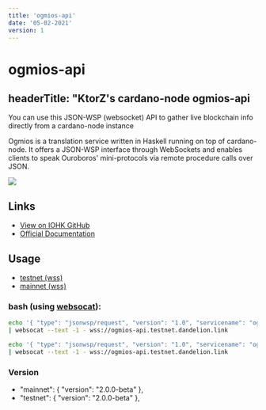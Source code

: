 ```yaml
---
title: 'ogmios-api'
date: '05-02-2021'
version: 1
---    
```


# ogmios-api
## headerTitle: "KtorZ's cardano-node ogmios-api

You can use this JSON-WSP (websocket) API to gather live blockchain info directly from a cardano-node instance

Ogmios is a translation service written in Haskell running on top of cardano-node. It offers a JSON-WSP interface through WebSockets and enables clients to speak Ouroboros' mini-protocols via remote procedure calls over JSON.

![](/showcase-ogmios-api.png)

## Links
- [View on IOHK GitHub](https://github.com/KtorZ/cardano-ogmios)
- [Official Documentation](https://ktorz.github.io/cardano-ogmios/)

## Usage
- [testnet (wss)](https://ogmios-api.testnet.dandelion.link)
- [mainnet (wss)](https://ogmios-api.mainnet.dandelion.link)

### bash (using [websocat](https://github.com/vi/websocat)):
```bash
echo '{ "type": "jsonwsp/request", "version": "1.0", "servicename": "ogmios", "methodname": "RequestNext", "args": {} }' \\
| websocat --text -1 - wss://ogmios-api.testnet.dandelion.link

echo '{ "type": "jsonwsp/request", "version": "1.0", "servicename": "ogmios", "methodname": "FindIntersect", "args": { "points": [ "origin" ] } }' \\
| websocat --text -1 - wss://ogmios-api.testnet.dandelion.link
```

### Version
- "mainnet": { "version": "2.0.0-beta" },
- "testnet": { "version": "2.0.0-beta" },
